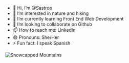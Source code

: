 - 👋 Hi, I’m @Sastrop
- 👀 I’m interested in nature and hiking
- 🌱 I’m currently learning Front End Web Development
- 💞️ I’m looking to collaborate on Github
- 📫 How to reach me: LinkedIn
- 😄 Pronouns: She/Her
- ⚡ Fun fact: I speak Spanish

![Snowcapped Mountains]([https://github.com/Sastrop/Sastrop/blob/main/mountains.jpg)
<!---
Sastrop/Sastrop is a ✨ special ✨ repository because its `README.md` (this file) appears on your GitHub profile.
You can click the Preview link to take a look at your changes.
--->

